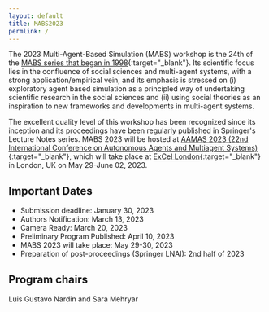 ```yaml
---
layout: default
title: MABS2023
permlink: /
---
```


The 2023 Multi-Agent-Based Simulation (MABS) workshop is the 24th of the [MABS series that began in 1998](http://www.pcs.usp.br/~mabs/){:target="_blank"}. Its scientific focus lies in the confluence of social sciences and multi-agent systems, with a strong application/empirical vein, and its emphasis is stressed on (i) exploratory agent based simulation as a principled way of undertaking scientific research in the social sciences and (ii) using social theories as an inspiration to new frameworks and developments in multi-agent systems.

The excellent quality level of this workshop has been recognized since its inception and its proceedings have been regularly published in Springer's Lecture Notes series. MABS 2023 will be hosted at [AAMAS 2023 (22nd International Conference on Autonomous Agents and Multiagent Systems)](https://aamas2023.soton.ac.uk){:target="_blank"}, which will take place at [ExCel London](https://www.excel.london/){:target="_blank"} in London, UK on May 29-June 02, 2023.

## Important Dates
* Submission deadline: January 30, 2023
* Authors Notification: March 13, 2023
* Camera Ready: March 20, 2023
* Preliminary Program Published: April 10, 2023
* MABS 2023 will take place: May 29-30, 2023
* Preparation of post-proceedings (Springer LNAI): 2nd half of 2023

## Program chairs
Luis Gustavo Nardin and Sara Mehryar
